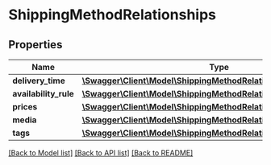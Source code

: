 # ShippingMethodRelationships

## Properties
Name | Type | Description | Notes
------------ | ------------- | ------------- | -------------
**delivery_time** | [**\Swagger\Client\Model\ShippingMethodRelationshipsDeliveryTime**](ShippingMethodRelationshipsDeliveryTime.md) |  | [optional] 
**availability_rule** | [**\Swagger\Client\Model\ShippingMethodRelationshipsAvailabilityRule**](ShippingMethodRelationshipsAvailabilityRule.md) |  | [optional] 
**prices** | [**\Swagger\Client\Model\ShippingMethodRelationshipsPrices**](ShippingMethodRelationshipsPrices.md) |  | [optional] 
**media** | [**\Swagger\Client\Model\ShippingMethodRelationshipsMedia**](ShippingMethodRelationshipsMedia.md) |  | [optional] 
**tags** | [**\Swagger\Client\Model\ShippingMethodRelationshipsTags**](ShippingMethodRelationshipsTags.md) |  | [optional] 

[[Back to Model list]](../../README.md#documentation-for-models) [[Back to API list]](../../README.md#documentation-for-api-endpoints) [[Back to README]](../../README.md)

